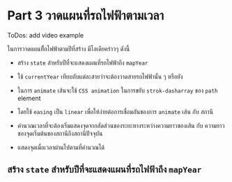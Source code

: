 # Part 3 วาดแผนที่รถไฟฟ้าตามเวลา

ToDos: add video example

ในการวาดแผนที่ีถไฟฟ้าตามปีที่สร้าง มีไอเดียคร่าวๆ ดังนี้

- สร้าง `state` สำหรับปีที่จะแสดงแผนที่รถไฟฟ้าถึง `mapYear`

- ใช้ `currentYear` เทียบกับแต่ละสายว่าจะต้องวาดสายรถไฟฟ้านั้น ๆ หรือยัง

- ในการ `animate` เส้นจะใช้ `CSS animation` ในการขยับ `strok-dasharray` ของ `path` element

- โดยใช้ `easing` เป็น `linear` เพื่อให้ง่ายต่อการเชื่อมกันของการ `animate` เส้น กับ สถานี

- คำนวณเวลาที่จะต้องเริ่มแสดงจุดจากสัดส่วนของระยะทางระหว่างความยาวของเส้น กับ ความยาวของจุดเริ่มต้นของสถานีถึงสถานีปัจจุบัน

- แสดงจุดเมื่อเวลาผ่านไปตามที่คำนวณได้

## สร้าง `state` สำหรับปีที่จะแสดงแผนที่รถไฟฟ้าถึง `mapYear`
